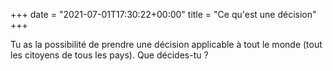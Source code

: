+++
date = "2021-07-01T17:30:22+00:00"
title = "Ce qu'est une décision"
+++

Tu as la possibilité de prendre une décision applicable à tout le monde (tout les citoyens de tous les pays). Que décides-tu ?
